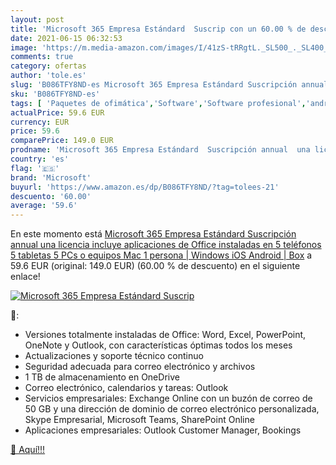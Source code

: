 ```yaml
---
layout: post
title: 'Microsoft 365 Empresa Estándard  Suscrip con un 60.00 % de descuento'
date: 2021-06-15 06:32:53
image: 'https://m.media-amazon.com/images/I/41zS-tRRgtL._SL500_._SL400_.jpg'
comments: true
category: ofertas
author: 'tole.es'
slug: 'B086TFY8ND-es Microsoft 365 Empresa Estándard Suscripción annual una...'
sku: 'B086TFY8ND-es'
tags: [ 'Paquetes de ofimática','Software','Software profesional','android','microsoft', ]
actualPrice: 59.6 EUR
currency: EUR
price: 59.6
comparePrice: 149.0 EUR
prodname: 'Microsoft 365 Empresa Estándard  Suscripción annual  una licencia  incluye aplicaciones de Office instaladas en 5 teléfonos  5 tabletas  5 PCs o equipos Mac  1 persona | Windows  iOS  Android | Box'
country: 'es'
flag: '🇪🇸'
brand: 'Microsoft'
buyurl: 'https://www.amazon.es/dp/B086TFY8ND/?tag=tolees-21'
descuento: '60.00'
average: '59.6'
---
```


En este momento está [Microsoft 365 Empresa Estándard  Suscripción annual  una licencia  incluye aplicaciones de Office instaladas en 5 teléfonos  5 tabletas  5 PCs o equipos Mac  1 persona | Windows  iOS  Android | Box](https://www.amazon.es/dp/B086TFY8ND/?tag=tolees-21) a 59.6 EUR (original: 149.0 EUR) (60.00 %  de descuento) en el siguiente enlace!

[![Microsoft 365 Empresa Estándard  Suscrip](https://m.media-amazon.com/images/I/41zS-tRRgtL._SL500_._SL400_.jpg)](https://www.amazon.es/dp/B086TFY8ND/?tag=tolees-21)

🔎:

- Versiones totalmente instaladas de Office: Word, Excel, PowerPoint, OneNote y Outlook, con características óptimas todos los meses
- Actualizaciones y soporte técnico continuo
- Seguridad adecuada para correo electrónico y archivos
- 1 TB de almacenamiento en OneDrive
- Correo electrónico, calendarios y tareas: Outlook
- Servicios empresariales: Exchange Online con un buzón de correo de 50 GB y una dirección de dominio de correo electrónico personalizada, Skype Empresarial, Microsoft Teams, SharePoint Online
- Aplicaciones empresariales: Outlook Customer Manager, Bookings

[🛒 Aquí!!!](https://www.amazon.es/dp/B086TFY8ND/?tag=tolees-21)
